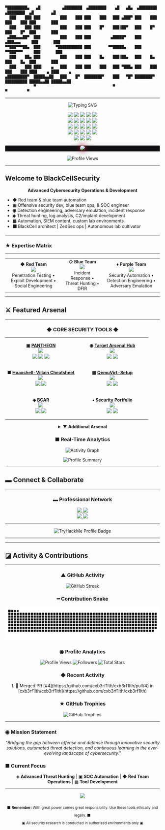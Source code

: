 ```                                                                                                  
▀█████████▄   ▄█          ▄████████  ▄████████    ▄█   ▄█▄  ▄████████    ▄████████  ▄█        ▄█       
  ███    ███ ███         ███    ███ ███    ███   ███ ▄███▀ ███    ███   ███    ███ ███       ███       
  ███    ███ ███         ███    ███ ███    █▀    ███▐██▀   ███    █▀    ███    █▀  ███       ███       
 ▄███▄▄▄██▀  ███         ███    ███ ███         ▄█████▀    ███         ▄███▄▄▄     ███       ███       
▀▀███▀▀▀██▄  ███       ▀███████████ ███        ▀▀█████▄    ███        ▀▀███▀▀▀     ███       ███       
  ███    ██▄ ███         ███    ███ ███    █▄    ███▐██▄   ███    █▄    ███    █▄  ███       ███         
  ███    ███ ███▌    ▄   ███    ███ ███    ███   ███ ▀███▄ ███    ███   ███    ███ ███▌    ▄ ███▌    ▄ 
▄█████████▀  █████▄▄██   ███    █▀  ████████▀    ███   ▀█▀ ████████▀    ██████████ █████▄▄██ █████▄▄██ 
             ▀                                   ▀                                 ▀         ▀               
```
---
<p align="center">
  <img src="https://readme-typing-svg.demolab.com?font=Fira+Mono&size=32&pause=1500&color=FF003C&center=true&vCenter=true&width=900&lines=Welcome+to+BlackCell+Security!;Red+Teamer+%7C+Blue+Teamer+%7C+Innovator;Automate.+Exploit.+Defend.;root%40cxb3rfilth%3A~%23+Hack+the+Planet" alt="Typing SVG" />
</p>
<p align="center">
  <img src="https://img.shields.io/badge/Python-18181c?style=for-the-badge&logo=python&logoColor=FF003C"/>
  <img src="https://img.shields.io/badge/Bash-18181c?style=for-the-badge&logo=gnu-bash&logoColor=FF003C"/>
  <img src="https://img.shields.io/badge/JavaScript-18181c?style=for-the-badge&logo=javascript&logoColor=FF003C"/>
  <img src="https://img.shields.io/badge/PowerShell-18181c?style=for-the-badge&logo=powershell&logoColor=FF003C"/>
  <img src="https://img.shields.io/badge/C++-18181c?style=for-the-badge&logo=cplusplus&logoColor=FF003C"/>
  <br>
  <img src="https://img.shields.io/badge/Linux-18181c?style=for-the-badge&logo=linux&logoColor=FF003C"/>
  <img src="https://img.shields.io/badge/Arch-18181c?style=for-the-badge&logo=arch-linux&logoColor=FF003C"/>
  <img src="https://img.shields.io/badge/Kali-18181c?style=for-the-badge&logo=kalilinux&logoColor=FF003C"/>
  <img src="https://img.shields.io/badge/Windows-18181c?style=for-the-badge&logo=windows&logoColor=FF003C"/>
  <img src="https://img.shields.io/badge/macOS-18181c?style=for-the-badge&logo=apple&logoColor=FF003C"/>
  <br>
  <img src="https://img.shields.io/badge/Nmap-18181c?style=for-the-badge&logo=nmap&logoColor=FF003C"/>
  <img src="https://img.shields.io/badge/Wireshark-18181c?style=for-the-badge&logo=wireshark&logoColor=FF003C"/>
  <img src="https://img.shields.io/badge/Metasploit-18181c?style=for-the-badge&logo=metasploit&logoColor=FF003C"/>
  <img src="https://img.shields.io/badge/Burp%20Suite-18181c?style=for-the-badge&logoColor=FF003C"/>
  <img src="https://img.shields.io/badge/OWASP-18181c?style=for-the-badge&logo=owasp&logoColor=FF003C"/>
  <br>
  <img src="https://img.shields.io/badge/Docker-18181c?style=for-the-badge&logo=docker&logoColor=FF003C"/>
  <img src="https://img.shields.io/badge/Kubernetes-18181c?style=for-the-badge&logo=kubernetes&logoColor=FF003C"/>
  <img src="https://img.shields.io/badge/AWS-18181c?style=for-the-badge&logo=amazon-aws&logoColor=FF003C"/>
  <img src="https://img.shields.io/badge/Azure-18181c?style=for-the-badge&logo=microsoft-azure&logoColor=FF003C"/>
  <img src="https://img.shields.io/badge/Terraform-18181c?style=for-the-badge&logo=terraform&logoColor=FF003C"/>
  <br>
  <img src="https://img.shields.io/badge/Exploit%20Development-FF003C?style=for-the-badge&logoColor=18181c"/>
  <img src="https://img.shields.io/badge/Reverse%20Engineering-FF003C?style=for-the-badge&logoColor=18181c"/>
  <img src="https://img.shields.io/badge/Threat%20Hunting-FF003C?style=for-the-badge&logoColor=18181c"/>
</p>

<p align="center" style="background-color:#101013;">
  <img src="https://github.com/cxb3rf1lth/GIF/blob/main/20250801_1515_Cyber%20Owl%20Vigilance_remix_01k1k37kdresza0tej3vwdct7p.gif" width="200" style="border-radius:12px;box-shadow:0 0 15px #FF003C,0 0 30px #18181c;" />
</p>
<p align="center">
  <img src="https://komarev.com/ghpvc/?username=cxb3rf1lth&style=flat-square&color=red" alt="Profile Views"/>
</p>

 ---

## **Welcome to BlackCellSecurity**

<div align="center">

**Advanced Cybersecurity Operations & Development**

</div>

- **◆** Red team & blue team automation
- **▣** Offensive security dev, blue team ops, & SOC engineer
- **◉** Detection engineering, adversary emulation, incident response
- **◈** Threat hunting, log analysis, C2/implant development
- **▦** Automation, SIEM content, custom lab environments
- **⬛** BlackCell architect | ZedSec ops | Autonomous lab cultivator

---

### ★ **Expertise Matrix**

---

<table align="center">
<tr>
<td align="center"><strong>◆ Red Team</strong><br>
<img src="https://img.shields.io/badge/Skill%20Level-Expert-FF003C?style=flat-square&logo=target&logoColor=white"/><br>
Penetration Testing • Exploit Development • Social Engineering
</td>
<td align="center"><strong>◇ Blue Team</strong><br>
<img src="https://img.shields.io/badge/Skill%20Level-Advanced-0066CC?style=flat-square&logo=shield&logoColor=white"/><br>
Incident Response • Threat Hunting • DFIR
</td>
<td align="center"><strong>♦ Purple Team</strong><br>
<img src="https://img.shields.io/badge/Skill%20Level-Expert-9900CC?style=flat-square&logo=infinity&logoColor=white"/><br>
Security Automation • Detection Engineering • Adversary Emulation
</td>
</tr>
</table>

---

## ⚔ **Featured Arsenal**

---

<div align="center">

### ◆ **CORE SECURITY TOOLS** ◆

<table align="center">
<tr>
<td align="center" width="50%">

**▣ [PANTHEON](https://github.com/cxb3rf1lth/Bl4ckC3ll_PANTHEON)**
<br>
<a href="https://github.com/cxb3rf1lth/Bl4ckC3ll_PANTHEON">
<img src="https://github-readme-stats.vercel.app/api/pin/?username=cxb3rf1lth&repo=Bl4ckC3ll_PANTHEON&theme=dark&bg_color=0d1117&title_color=FF003C&text_color=c9d1d9&icon_color=FF003C&border_color=30363d&cache_seconds=86400" />
</a>
<br>
<img src="https://img.shields.io/badge/Python-FF003C?style=for-the-badge&logo=python&logoColor=white"/>
<img src="https://img.shields.io/badge/Recon-18181c?style=for-the-badge&logoColor=FF003C"/>
<img src="https://img.shields.io/badge/Exploit-FF003C?style=for-the-badge&logoColor=18181c"/>

</td>
<td align="center" width="50%">

**◉ [Target Arsenal Hub](https://github.com/cxb3rf1lth)**
<br>
<a href="https://github.com/cxb3rf1lth">
<img src="https://github-readme-stats.vercel.app/api?username=cxb3rf1lth&show_icons=true&theme=dark&bg_color=0d1117&title_color=FF003C&text_color=c9d1d9&icon_color=FF003C&border_color=30363d&hide_border=false&cache_seconds=86400&count_private=true" width="400"/>
</a>
<br>
<img src="https://img.shields.io/badge/Multi--Tool-FF003C?style=for-the-badge&logoColor=18181c"/>
<img src="https://img.shields.io/badge/Arsenal-18181c?style=for-the-badge&logoColor=FF003C"/>

</td>
</tr>
<tr>
<td align="center" width="50%">

**■ [Hoaxshell-Villain Cheatsheet](https://github.com/cxb3rf1lth/Hoaxshell-villain_cheatsheet)**
<br>
<a href="https://github.com/cxb3rf1lth/Hoaxshell-villain_cheatsheet">
<img src="https://github-readme-stats.vercel.app/api/pin/?username=cxb3rf1lth&repo=Hoaxshell-villain_cheatsheet&theme=dark&bg_color=0d1117&title_color=FF003C&text_color=c9d1d9&icon_color=FF003C&border_color=30363d&cache_seconds=86400" />
</a>
<br>
<img src="https://img.shields.io/badge/Cheatsheet-FF003C?style=for-the-badge&logoColor=18181c"/>
<img src="https://img.shields.io/badge/C2-18181c?style=for-the-badge&logoColor=FF003C"/>

</td>
<td align="center" width="50%">

**▦ [QemuVirt-Setup](https://github.com/cxb3rf1lth/QemuVirt-Setup)**
<br>
<a href="https://github.com/cxb3rf1lth/QemuVirt-Setup">
<img src="https://github-readme-stats.vercel.app/api/pin/?username=cxb3rf1lth&repo=QemuVirt-Setup&theme=dark&bg_color=0d1117&title_color=FF003C&text_color=c9d1d9&icon_color=FF003C&border_color=30363d&cache_seconds=86400" />
</a>
<br>
<img src="https://img.shields.io/badge/Shell-18181c?style=for-the-badge&logo=gnu-bash&logoColor=FF003C"/>
<img src="https://img.shields.io/badge/Virtualization-FF003C?style=for-the-badge&logoColor=18181c"/>

</td>
</tr>
<tr>
<td align="center" width="50%">

**◈ [BCAR](https://github.com/cxb3rf1lth/BCAR)**
<br>
<a href="https://github.com/cxb3rf1lth/BCAR">
<img src="https://github-readme-stats.vercel.app/api/pin/?username=cxb3rf1lth&repo=BCAR&theme=dark&bg_color=0d1117&title_color=FF003C&text_color=c9d1d9&icon_color=FF003C&border_color=30363d&cache_seconds=86400" />
</a>
<br>
<img src="https://img.shields.io/badge/Shell-18181c?style=for-the-badge&logo=gnu-bash&logoColor=FF003C"/>
<img src="https://img.shields.io/badge/Auto%20Recon-FF003C?style=for-the-badge&logoColor=18181c"/>

</td>
<td align="center" width="50%">

**▪ [Security Portfolio](https://github.com/cxb3rf1lth?tab=repositories)**
<br>
<a href="https://github.com/cxb3rf1lth?tab=repositories">
<img src="https://github-readme-stats.vercel.app/api/top-langs/?username=cxb3rf1lth&layout=compact&theme=dark&bg_color=0d1117&title_color=FF003C&text_color=c9d1d9&icon_color=FF003C&border_color=30363d&hide_border=false&cache_seconds=86400" width="400"/>
</a>
<br>
<img src="https://img.shields.io/badge/Repository-FF003C?style=for-the-badge&logoColor=18181c"/>
<img src="https://img.shields.io/badge/Portfolio-18181c?style=for-the-badge&logoColor=FF003C"/>

</td>
</tr>
</table>

<details>
<summary><b>▼ Additional Arsenal</b></summary>
<br>

<table align="center">
<tr>
<td align="center" width="50%">

**◆ [Angry Scanner](https://github.com/cxb3rf1lth/Bl4vkC3ll_Angry_Scanner)**
<br>
<a href="https://github.com/cxb3rf1lth/Bl4vkC3ll_Angry_Scanner">
<img src="https://github-readme-stats.vercel.app/api/pin/?username=cxb3rf1lth&repo=Bl4vkC3ll_Angry_Scanner&theme=dark&bg_color=0d1117&title_color=FF003C&text_color=c9d1d9&icon_color=FF003C&border_color=30363d&cache_seconds=86400" />
</a>

</td>
<td align="center" width="50%">

**▧ [Recursive Hydra](https://github.com/cxb3rf1lth/Recursive_Hydra_Prompt_Engineering)**
<br>
<a href="https://github.com/cxb3rf1lth/Recursive_Hydra_Prompt_Engineering">
<img src="https://github-readme-stats.vercel.app/api/pin/?username=cxb3rf1lth&repo=Recursive_Hydra_Prompt_Engineering&theme=dark&bg_color=0d1117&title_color=FF003C&text_color=c9d1d9&icon_color=FF003C&border_color=30363d&cache_seconds=86400" />
</a>

</td>
</tr>
</table>

</details>

### ■ **Real-Time Analytics**

<p align="center">
<img src="https://github-readme-activity-graph.vercel.app/graph?username=cxb3rf1lth&theme=react-dark&bg_color=0d1117&title_color=FF003C&color=c9d1d9&line=FF003C&point=FF003C&area=true&hide_border=false&border_color=30363d" alt="Activity Graph" />
</p>

<p align="center">
<img src="https://github-profile-summary-cards.vercel.app/api/cards/profile-details?username=cxb3rf1lth&theme=github_dark&show_icons=true&bg_color=0d1117&title_color=FF003C&text_color=c9d1d9&icon_color=FF003C&border_color=30363d" alt="Profile Summary" />
</p>

</div>

---

## ▬ **Connect & Collaborate**

---

<div align="center">

### ▬ **Professional Network**

<p align="center">
<a href="https://tryhackme.com/p/Bl4ckC3llSec">
<img src="https://img.shields.io/badge/TryHackMe-Bl4ckC3llSec-FF003C?style=for-the-badge&logo=tryhackme&logoColor=white"/>
</a>
<a href="https://github.com/cxb3rf1lth">
<img src="https://img.shields.io/badge/GitHub-cxb3rf1lth-18181c?style=for-the-badge&logo=github&logoColor=FF003C"/>
</a>
<br>
<a href="mailto:contact@blackcellsecurity.dev">
<img src="https://img.shields.io/badge/Email-BlackCell-FF003C?style=for-the-badge&logo=protonmail&logoColor=white"/>
</a>
<a href="https://linkedin.com/in/blackcellsecurity">
<img src="https://img.shields.io/badge/LinkedIn-BlackCellSec-18181c?style=for-the-badge&logo=linkedin&logoColor=FF003C"/>
</a>
</p>

</div>

---
<p align="center">
<img src="https://tryhackme-badges.s3.amazonaws.com/Bl4ckC3llSec.png" alt="TryHackMe Profile Badge" />
</p>

---

---

## ◪ **Activity & Contributions**

---

<div align="center">

### ▲ **GitHub Activity**

<p align="center">
<img src="https://github-readme-streak-stats.herokuapp.com/?user=cxb3rf1lth&theme=dark&background=0d1117&stroke=FF003C&ring=FF003C&fire=FF003C&currStreakNum=c9d1d9&sideNums=c9d1d9&currStreakLabel=FF003C&sideLabels=c9d1d9&dates=c9d1d9&hide_border=false&border=30363d" alt="GitHub Streak" />
</p>

### ━ **Contribution Snake**

<p align="center">
  <img src="https://raw.githubusercontent.com/Platane/snk/output/github-contribution-grid-snake-dark.svg" alt="Contribution Snake Animation" style="max-width: 100%;" />
</p>

### ◉ **Profile Analytics**

<p align="center">
  <img src="https://komarev.com/ghpvc/?username=cxb3rf1lth&style=flat-square&color=red" alt="Profile Views"/>
  <img src="https://img.shields.io/github/followers/cxb3rf1lth?style=flat-square&color=FF003C&labelColor=0d1117" alt="Followers"/>
  <img src="https://img.shields.io/github/stars/cxb3rf1lth?style=flat-square&color=FF003C&labelColor=0d1117" alt="Total Stars"/>
</p>

### ◆ **Recent Activity**

<p align="center">
<!--START_SECTION:activity-->
1. 🎉 Merged PR [#4](https://github.com/cxb3rf1lth/cxb3rf1lth/pull/4) in [cxb3rf1lth/cxb3rf1lth](https://github.com/cxb3rf1lth/cxb3rf1lth)
<!--END_SECTION:activity-->
</p>

### ★ **GitHub Trophies**

<p align="center">
<img src="https://github-profile-trophy.vercel.app/?username=cxb3rf1lth&theme=onedark&no-frame=true&row=1&column=7&margin-w=15&margin-h=15" alt="GitHub Trophies"/>
</p>

</div>

<!--▲ Animated Snake Activity Graph (GitHub Contribution Snake) -->
---

### ◉ **Mission Statement**

<p align="center">
<i>"Bridging the gap between offense and defense through innovative security solutions, automated threat detection, and continuous learning in the ever-evolving landscape of cybersecurity."</i>
</p>

### ■ **Current Focus**

<p align="center">
◈ <strong>Advanced Threat Hunting</strong> | ▣ <strong>SOC Automation</strong> | ◆ <strong>Red Team Operations</strong> | ▦ <strong>Tool Development</strong>
</p>

---

<p align="center">
  <img src="https://capsule-render.vercel.app/api?type=waving&color=FF003C&height=120&section=footer&text=Stay%20Secure&fontSize=24&fontColor=ffffff&animation=twinkling"/>
</p>

<p align="center">
  <sub>⬛ <strong>Remember:</strong> With great power comes great responsibility. Use these tools ethically and legally. ⬛</sub>
  <br>
  <sub>▣ All security research is conducted in authorized environments only ▣</sub>
</p>

<!-- Badge Display -->

<!--◉ Visitor Counter -->


